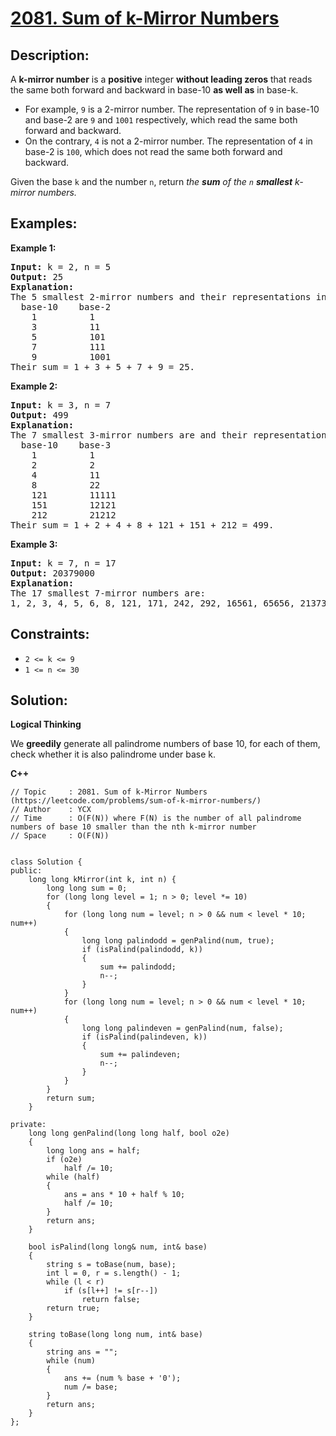 # [2081. Sum of k-Mirror Numbers](https://leetcode.com/problems/sum-of-k-mirror-numbers/  )


## Description:

<p>A <strong>k-mirror number</strong> is a <strong>positive</strong> integer <strong>without leading zeros</strong> that reads the same both forward and backward in base-10 <strong>as well as</strong> in base-k.</p>

<ul>
    <li>For example, <code>9</code> is a 2-mirror number. The representation of <code>9</code> in base-10 and base-2 are <code>9</code> and <code>1001</code> respectively, which read the same both forward and backward.</li>
    <li>On the contrary, <code>4</code> is not a 2-mirror number. The representation of <code>4</code> in base-2 is <code>100</code>, which does not read the same both forward and backward.</li>
</ul>

<p>Given the base <code>k</code> and the number <code>n</code>, return <em>the <strong>sum</strong> of the <code>n</code> <strong>smallest</strong> k-mirror numbers.</em></p>


## Examples:

<strong>Example 1:</strong>
<pre>
<strong>Input:</strong> k = 2, n = 5
<strong>Output:</strong> 25
<strong>Explanation:</strong> 
The 5 smallest 2-mirror numbers and their representations in base-2 are listed as follows:
  base-10    base-2
    1          1
    3          11
    5          101
    7          111
    9          1001
Their sum = 1 + 3 + 5 + 7 + 9 = 25. 
</pre>

<strong>Example 2:</strong>
<pre>
<strong>Input:</strong> k = 3, n = 7
<strong>Output:</strong> 499
<strong>Explanation:</strong> 
The 7 smallest 3-mirror numbers are and their representations in base-3 are listed as follows:
  base-10    base-3
    1          1
    2          2
    4          11
    8          22
    121        11111
    151        12121
    212        21212
Their sum = 1 + 2 + 4 + 8 + 121 + 151 + 212 = 499.
</pre>

<strong>Example 3:</strong>
<pre>
<strong>Input:</strong> k = 7, n = 17
<strong>Output:</strong> 20379000
<strong>Explanation:</strong> 
The 17 smallest 7-mirror numbers are:
1, 2, 3, 4, 5, 6, 8, 121, 171, 242, 292, 16561, 65656, 2137312, 4602064, 6597956, 6958596
</pre>


## Constraints:

<ul>
    <li><code>2 &lt;= k &lt;= 9</code></li>
    <li><code>1 &lt;= n &lt;= 30</code></li>
</ul>


## Solution:

<strong>Logical Thinking</strong>
<p>We <strong>greedily</strong> generate all palindrome numbers of base 10, for each of them, check whether it is also palindrome under base k.</p>


<strong>C++</strong>

```
// Topic     : 2081. Sum of k-Mirror Numbers (https://leetcode.com/problems/sum-of-k-mirror-numbers/)
// Author    : YCX
// Time      : O(F(N)) where F(N) is the number of all palindrome numbers of base 10 smaller than the nth k-mirror number
// Space     : O(F(N))


class Solution {
public:
    long long kMirror(int k, int n) {
        long long sum = 0;
        for (long long level = 1; n > 0; level *= 10)
        {
            for (long long num = level; n > 0 && num < level * 10; num++)
            {
                long long palindodd = genPalind(num, true);
                if (isPalind(palindodd, k))
                {
                    sum += palindodd;
                    n--;
                }
            }
            for (long long num = level; n > 0 && num < level * 10; num++)
            {
                long long palindeven = genPalind(num, false);
                if (isPalind(palindeven, k))
                {
                    sum += palindeven;
                    n--;
                }
            }
        }
        return sum;
    }
    
private: 
    long long genPalind(long long half, bool o2e)
    {
        long long ans = half;
        if (o2e)
            half /= 10;
        while (half)
        {
            ans = ans * 10 + half % 10;
            half /= 10;
        }
        return ans;
    }
    
    bool isPalind(long long& num, int& base)
    {
        string s = toBase(num, base);
        int l = 0, r = s.length() - 1;
        while (l < r)
            if (s[l++] != s[r--])
                return false;
        return true;
    }
    
    string toBase(long long num, int& base)
    {
        string ans = "";
        while (num)
        {
            ans += (num % base + '0');
            num /= base;
        }
        return ans;
    }
};
```
